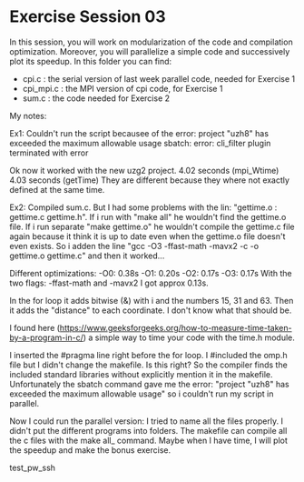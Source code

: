 # Exercise Session 03 #
In this session, you will work on modularization of the code and compilation optimization. Moreover, you will parallelize a simple code and successively plot its speedup. 
In this folder you can find:

* cpi.c : the serial version of last week parallel code, needed for Exercise 1
* cpi_mpi.c : the MPI version of cpi code, for Exercise 1
* sum.c : the code needed for Exercise 2


My notes:

Ex1:
Couldn't run the script becausee of the error: project "uzh8" has exceeded the maximum allowable usage
sbatch: error: cli_filter plugin terminated with error

Ok now it worked with the new uzg2 project.
4.02 seconds (mpi_Wtime)
4.03 seconds (getTime)
They are different because they where not exactly defined at the same time.


Ex2:
Compiled sum.c. But I had some problems with the lin: "gettime.o : gettime.c gettime.h". If i run with "make all" he wouldn't find the gettime.o file. If i run separate "make gettime.o" he wouldn't compile the gettime.c file again because it think it is up to date even when the gettime.o file doesn't even exists.
So i adden the line "gcc -O3 -ffast-math -mavx2 -c -o gettime.o gettime.c" and then it worked...

Different optimizations:
-O0: 0.38s
-O1: 0.20s
-O2: 0.17s
-O3: 0.17s
With the two flags: -ffast-math and -mavx2 I got approx 0.13s.

In the for loop it adds bitwise (&) with i and the numbers 15, 31 and 63. Then it adds the "distance" to each coordinate. I don't know what that should be.

I found here (https://www.geeksforgeeks.org/how-to-measure-time-taken-by-a-program-in-c/) a simple way to time your code with the time.h module.

I inserted the #pragma line right before the for loop. I #included the omp.h file but I didn't change the makefile. Is this right? So the compiler finds the included standard libraries without explicitly mention it in the makefile. 
Unfortunately the sbatch command gave me the error: "project "uzh8" has exceeded the maximum allowable usage" so i couldn't run my script in parallel.

Now I could run the parallel version: I tried to name all the files properly. I didn't put the different programs into folders. The makefile can compile all the c files with the make all_ command. Maybe when I have time, I will plot the speedup and make the bonus exercise.

test_pw_ssh
